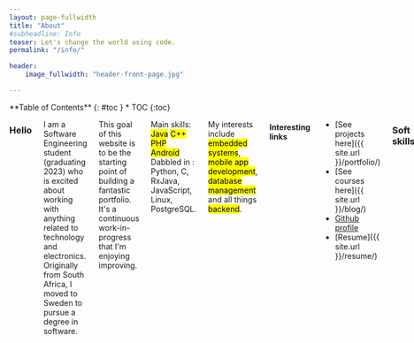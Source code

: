 ```yaml
---
layout: page-fullwidth
title: "About"
#subheadline: Info
teaser: Let's change the world using code.
permalink: "/info/"

header:
    image_fullwidth: "header-front-page.jpg"

---
```

<div class="row">
<div class="medium-4 medium-push-8 columns" markdown="1">
<div class="panel radius" markdown="1">
**Table of Contents**
{: #toc }
*  TOC
{:toc}
</div>
</div><!-- /.medium-4.columns -->
<div class="medium-8 medium-pull-4 columns" markdown="1">


### Hello

I am a Software Engineering student (graduating 2023) who is excited about working with anything related
to technology and electronics. Originally from South Africa, I moved to Sweden to pursue a degree in software.

This goal of this website is to be the starting point of building a fantastic portfolio.
It's a continuous work-in-progress that I'm enjoying improving.

Main skills: <mark>Java</mark> <mark>C++</mark> <mark>PHP</mark> <mark>Android</mark><br>
Dabbled in : Python, C, RxJava, JavaScript, Linux, PostgreSQL.

My interests include <mark>embedded systems</mark>, <mark>mobile app development</mark>, <mark>database management</mark> and all things <mark>backend</mark>.

#### Interesting links

- [See projects here]({{ site.url }}/portfolio/)
- [See courses here]({{ site.url }}/blog/)
- [Github profile](https://github.com/moniqueaxt)
- [Resume]({{ site.url }}/resume/)


### Soft skills

- Having worked in social roles in retail, as a Fitness Coach and a Teaching Assistant, I have learned the importance of being able
to successfully work with others in a team, how to resolve conflicts, and the value of compromise, effective communication and patience.
- As a manager in two different roles I had to be responsible, organised, and able to take initiative.
- Moving abroad and studying in a second-language required perseverance, hard work and an ability to self-motivate.  

### My story

##### South Africa

While studying and working full-time in a retail management position, I started paying more 
attention to my exercise and nutrition in my free time. I discovered a love for fitness and enrolled in a 
night-program to learn more about the field. Eventually I graduated as a Personal Trainer and was able to quit my retail job to pursue fitness as a career.
Working in a private studio, I re-discovered my love of learning and specialised in pre- and post-natal training.

While I enjoyed this role immensely, the unusual working hours were not sustainable long-term and I
began considering alternative career options in Europe.

##### Sweden

Computers have always been an interest of mine; I was surrounded by relatives in the field throughout my childhood.
After finding several fantastic Software Engineering programs, Sweden was my chosen destination.
I saved enough money, sold all my possessions, and moved abroad.

Once I selected my preferred program, I began the journey of meeting the requirements: 
- *Swedish at a university level*. This is the language of instruction in my program and in 
order to qualify I completed SFI and three levels of Svenska som Andraspåk.
- *Mathematik C/3*. My grades from South Africa were not recognised, so I enrolled in Komvux
and re-did all math courses.

After completing these, I was excited to be accepted into my preferred program: [Programvaruteknik](https://www.miun.se/programvaruteknik).
This degree program is done via distance, which has given me fantastic skills in being self-motivated, disciplined and responsible.

#### Future
I'm looking forward to contributing to the field of software and eager to complete my degree. Currently, my interests include
<mark>embedded systems</mark>, <mark>mobile app development</mark>, <mark>database management</mark> and all things <mark>backend</mark>.

Want to get in touch? [Contact me.]({{ site.url }}/contact/)


</div>
</div>
